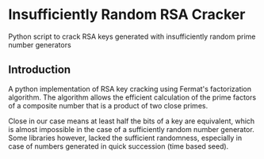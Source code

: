 # Insufficiently Random RSA Cracker

Python script to crack RSA keys generated with insufficiently random prime number generators

## Introduction

A python implementation of RSA key cracking using Fermat's factorization algorithm. The algorithm allows the efficient calculation of the prime factors of a composite number that is a product of two close primes.

Close in our case means at least half the bits of a key are equivalent, which is almost impossible in the case of a sufficiently random number generator. Some libraries however, lacked the sufficient randomness, especially in case of numbers generated in quick succession (time based seed).
